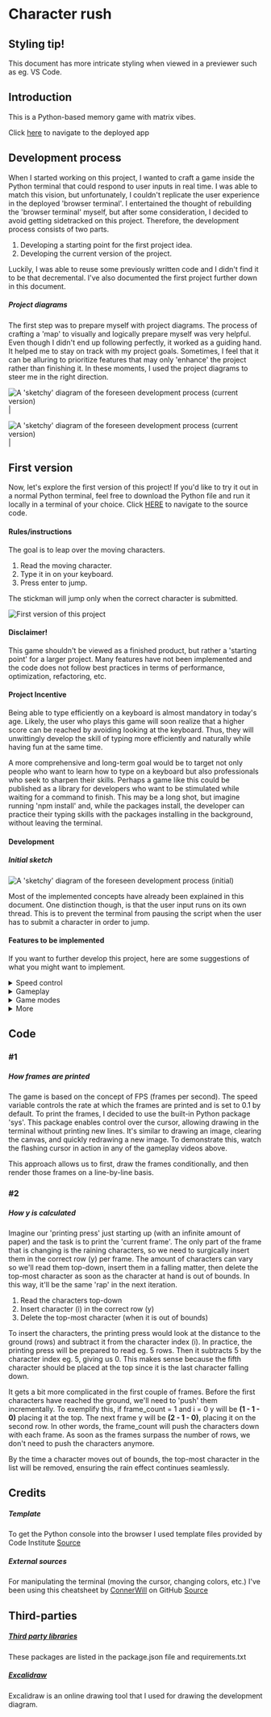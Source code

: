 <link rel="stylesheet" type="text/css" media="all" href="assets/css/readme.css" />

# Character rush

## Styling tip!

This document has more intricate
<span class="em"> styling</span> 
when viewed in a previewer such as eg. VS Code. 

## Introduction

This is a Python-based memory game with matrix vibes. 

Click 
[here](https://character-rush-05511809a26b.herokuapp.com/)
to navigate to the deployed app

## Development process

When I started working on this project, I wanted to craft a game inside the Python terminal that could respond to user inputs in real time. I was able to match this vision, but unfortunately, I couldn't replicate the user experience in the deployed 'browser terminal'. I entertained the thought of rebuilding the 'browser terminal' myself, but after some consideration, I decided to avoid getting sidetracked on this project. Therefore, the development process consists of two parts. 

1. Developing a starting point for the first project idea.
2. Developing the current version of the project.

Luckily, I was able to reuse some previously written code and I didn't find it to be that decremental. I've also documented the first project further down in this document.

##### Project diagrams
The first step was to prepare myself with project diagrams. The process of crafting a 'map' to visually and logically prepare myself was very helpful. Even though I didn't end up following perfectly, it worked as a guiding hand. It helped me to stay on track with my project goals. Sometimes, I feel that it can be alluring to prioritize features that may only 'enhance' the project rather than finishing it. In these moments, I used the project diagrams to steer me in the right direction.

![A 'sketchy' diagram of the foreseen development process (current version)](assets/images/readme/development_process/current_version/diagram_project.png "Project diagram") |

![A 'sketchy' diagram of the foreseen development process (current version)](assets/images/readme/development_process/current_version/diagram_code.png "Project diagram") |

## First version

Now, let's explore the first version of this project! If you'd like to try it out in a normal Python terminal, feel free to download the Python file and run it locally in a terminal of your choice. Click 
[HERE](https://github.com/KevinBjarnemark/character-rush/blob/main/first_version.py)
to navigate to the source code. 

#### Rules/instructions

The goal is to leap over the moving characters.

1. Read the moving character.
2. Type it in on your keyboard.
3. Press enter to jump.

The stickman will jump only when the correct character is submitted. 

![First version of this project](assets/images/readme/development_process/first_version/gameplay.gif "Gameplay of a stickman jumping over moving characters")

#### Disclaimer!

This game shouldn't be viewed as a finished product, but rather a 'starting point' for a larger project. Many features have not been implemented and the code does not follow best practices in terms of performance, optimization, refactoring, etc.

#### Project Incentive

Being able to type efficiently on a keyboard is almost mandatory in today's age. Likely, the user who plays this game will soon realize that a higher score can be reached by avoiding looking at the keyboard. Thus, they will unwittingly develop the skill of typing more efficiently and naturally while having fun at the same time.

A more comprehensive and long-term goal would be to target not only people who want to learn how to type on a keyboard but also professionals who seek to sharpen their skills. Perhaps a game like this could be published as a library for developers who want to be stimulated while waiting for a command to finish. This may be a long shot, but imagine running 'npm install' and, while the packages install, the developer can practice their typing skills with the packages installing in the background, without leaving the terminal.

#### Development

##### Initial sketch
![A 'sketchy' diagram of the foreseen development process (initial)](assets/images/readme/development_process/first_version/project_diagram.png "Project diagram")

Most of the implemented concepts have already been explained in this document. One distinction though, is that the user input runs on its own thread. This is to prevent the terminal from pausing the script when the user has to submit a character in order to jump.

#### Features to be implemented

If you want to further develop this project, here are some suggestions of what you might want to implement.

<details>
    <summary>
        Speed control
    </summary>

The user should be able to dial in the speed of the moving characters
</details>

<details>
    <summary>
        Gameplay
    </summary>

Right now, if the user jumps too late, the characters will run through the legs, causing a glitchy effect. There's no real need to fix this if a game reset occurs at that point. However, it may be wise to fix this if, for example, a 'practice mode' gets implemented. Perhaps creatively, by making the stickman fall or something similar.
</details>

<details>
    <summary>
        Game modes
    </summary>

- Increase the speed for every successful jump.
- Adjust difficulty
</details>

<details>
    <summary>
        More
    </summary>

- Scoring system and scoreboard.
- Let the user input custom characters/symbols
- Add a skateboard
</details>

## Code

### #1
##### How frames are printed

The game is based on the concept of FPS (frames per second). The speed variable controls the rate at which the frames are printed and is set to 0.1 by default. To print the frames, I decided to use the built-in Python package 'sys'. This package enables control over the cursor, allowing drawing in the terminal without printing new lines. It's similar to drawing an image, clearing the canvas, and quickly redrawing a new image. To demonstrate this, watch the flashing cursor in action in any of the gameplay videos above.

This approach allows us to first, draw the frames conditionally, and then render those frames on a line-by-line basis.

### #2
##### How y is calculated

Imagine our 'printing press' just starting up (with an infinite amount of paper) and the task is to print the 'current frame'. The only part of the frame that is changing is the raining characters, so we need to surgically insert them in the correct row (y) per frame. The amount of characters can vary so we'll read them top-down, insert them in a falling matter, then delete the top-most character as soon as the character at hand is out of bounds. In this way, it'll be the same 'rap' in the next iteration. 

1. Read the characters top-down
2. Insert character (i) in the correct row (y)
3. Delete the top-most character (when it is out of bounds)

To insert the characters, the printing press would look at the distance to the ground (rows) and subtract it from the character index (i). In practice, the printing press will be prepared to read eg. 5 rows. Then it subtracts 5 by the character index eg. 5, giving us 0. This makes sense because the fifth character should be placed at the top since it is the last character falling down. 

It gets a bit more complicated in the first couple of frames. Before the first characters have reached the ground, we'll need to 'push' them incrementally. To exemplify this, if frame_count = 1 and i = 0 y will be **(1 - 1 - 0)** placing it at the top. The next frame y  will be **(2 - 1 - 0)**, placing it on the second row. In other words, the frame_count will push the characters down with each frame. As soon as the frames surpass the number of rows, we don't need to push the characters anymore.

By the time a character moves out of bounds, the top-most character in the list will be removed, ensuring the rain effect continues seamlessly. 

## Credits

##### Template
To get the Python console into the browser I used template files provided by Code Institute 
[Source](https://github.com/Code-Institute-Solutions/love-sandwiches-p5-sourcecode/tree/master/05-deployment/01-deployment-part-1)

##### External sources

For manipulating the terminal (moving the cursor, changing colors, etc.) I've been using this cheatsheet by [ConnerWill](https://gist.github.com/ConnerWill) on GitHub
[Source](https://gist.github.com/ConnerWill/d4b6c776b509add763e17f9f113fd25b)

## Third-parties

##### [Third party libraries](https://github.com/KevinBjarnemark/character-rush/blob/main/package.json)
These packages are listed in the package.json file and requirements.txt

##### [Excalidraw](https://excalidraw.com/)

Excalidraw is an online drawing tool that I used for drawing the development diagram.
